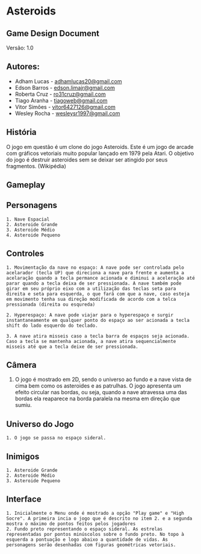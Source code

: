 # Asteroids
## Game Design Document
Versão: 1.0

## Autores:
- Adham Lucas - adhamlucas20@gmail.com
- Edson Barros - edson.limajr@gmail.com
- Roberta Cruz - ro31cruz@gmail.com
- Tiago Aranha - tiagoweb@gmail.com
- Vitor Simões - vitor6427126@gmail.com
- Wesley Rocha - wesleysr1997@gmail.com

## História

O jogo em questão é um clone do jogo Asteroids. Este é um jogo de arcade com gráficos vetoriais muito popular lançado em 1979 pela Atari. O objetivo do jogo é destruir asteroides sem se deixar ser atingido por seus fragmentos. (Wikipédia)


## Gameplay


## Personagens

    1. Nave Espacial
    2. Asteroide Grande
    3. Asteroide Médio
    4. Asteroide Pequeno

## Controles
    
    1. Movimentação da nave no espaço: A nave pode ser controlada pelo acelarador (tecla UP) que direciona a nave para frente e aumenta a acelaração quando a tecla permance acionada e diminui a aceleração até parar quando a tecla deixa de ser pressionada. A nave também pode girar em seu próprio eixo com a utilização das teclas seta para direita e seta para esquerda, o que fará com que a nave, caso esteja em movimento tenha sua direção modificada de acordo com a telca pressionada (direita ou esqureda)

    2. Hyperespaço: A nave pode viajar para o hyperespaço e surgir instantaneamente em qualquer ponto do espaço ao ser acionada a tecla shift do lado esquerdo do teclado.

    3. A nave atira misseis caso a tecla barra de espaços seja acionada. Caso a tecla se mantenha acionada, a nave atira sequencialmente misseis até que a tecla deixe de ser pressionada.

## Câmera
   1. O jogo é mostrado em 2D, sendo o universo ao fundo e a nave vista de cima bem como os asteroides e as patrulhas. O jogo apresenta um efeito circular nas bordas, ou seja, quando a nave atravessa uma das bordas ela reaparece na borda paralela na mesma em direção que sumiu.
   
## Universo do Jogo
    1. O jogo se passa no espaço sideral. 
    
## Inimigos

    1. Asteroide Grande
    2. Asteroide Médio
    3. Asteroide Pequeno


## Interface
    1. Inicialmente o Menu onde é mostrado a opção "Play game" e "High Socre". A primeira incia o jogo que é descrito no item 2. e a segunda mostra o máximo de pontos feitos pelos jogadores
    2. Fundo preto representando o espaço sideral. As estrelas representadas por pontos minúscolos sobre o fundo preto. No topo à esquerda a pontuação e logo abaixo a quantidade de vidas. As personagens serão desenhadas com figuras geométricas vetoriais.
